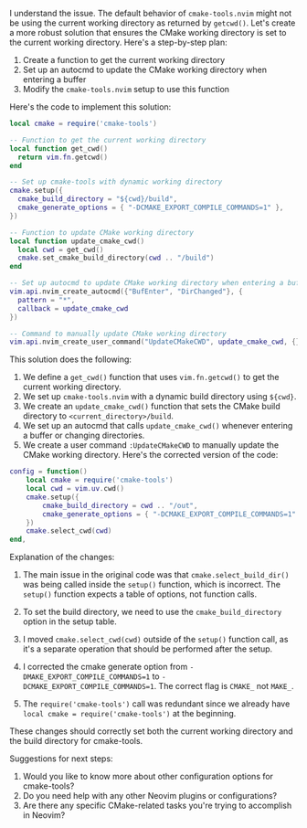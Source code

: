 
I understand the issue. The default behavior of `cmake-tools.nvim` might not be using the current working directory as returned by `getcwd()`. Let's create a more robust solution that ensures the CMake working directory is set to the current working directory. Here's a step-by-step plan:

1. Create a function to get the current working directory
2. Set up an autocmd to update the CMake working directory when entering a buffer
3. Modify the `cmake-tools.nvim` setup to use this function

Here's the code to implement this solution:

```lua
local cmake = require('cmake-tools')

-- Function to get the current working directory
local function get_cwd()
  return vim.fn.getcwd()
end

-- Set up cmake-tools with dynamic working directory
cmake.setup({
  cmake_build_directory = "${cwd}/build",
  cmake_generate_options = { "-DCMAKE_EXPORT_COMPILE_COMMANDS=1" },
})

-- Function to update CMake working directory
local function update_cmake_cwd()
  local cwd = get_cwd()
  cmake.set_cmake_build_directory(cwd .. "/build")
end

-- Set up autocmd to update CMake working directory when entering a buffer
vim.api.nvim_create_autocmd({"BufEnter", "DirChanged"}, {
  pattern = "*",
  callback = update_cmake_cwd
})

-- Command to manually update CMake working directory
vim.api.nvim_create_user_command("UpdateCMakeCWD", update_cmake_cwd, {})
```

This solution does the following:
1. We define a `get_cwd()` function that uses `vim.fn.getcwd()` to get the current working directory.
2. We set up `cmake-tools.nvim` with a dynamic build directory using `${cwd}`.
3. We create an `update_cmake_cwd()` function that sets the CMake build directory to `<current_directory>/build`.
4. We set up an autocmd that calls `update_cmake_cwd()` whenever entering a buffer or changing directories.
5. We create a user command `:UpdateCMakeCWD` to manually update the CMake working directory.
Here's the corrected version of the code:

```lua
config = function()
    local cmake = require('cmake-tools')
    local cwd = vim.uv.cwd()
    cmake.setup({
        cmake_build_directory = cwd .. "/out",
        cmake_generate_options = { "-DCMAKE_EXPORT_COMPILE_COMMANDS=1" },
    })
    cmake.select_cwd(cwd)
end,
```

Explanation of the changes:

1. The main issue in the original code was that `cmake.select_build_dir()` was being called inside the `setup()` function, which is incorrect. The `setup()` function expects a table of options, not function calls.

2. To set the build directory, we need to use the `cmake_build_directory` option in the setup table.

3. I moved `cmake.select_cwd(cwd)` outside of the `setup()` function call, as it's a separate operation that should be performed after the setup.

4. I corrected the cmake generate option from `-DMAKE_EXPORT_COMPILE_COMMANDS=1` to `-DCMAKE_EXPORT_COMPILE_COMMANDS=1`. The correct flag is `CMAKE_` not `MAKE_`.

5. The `require('cmake-tools')` call was redundant since we already have `local cmake = require('cmake-tools')` at the beginning.

These changes should correctly set both the current working directory and the build directory for cmake-tools.

Suggestions for next steps:
1. Would you like to know more about other configuration options for cmake-tools?
2. Do you need help with any other Neovim plugins or configurations?
3. Are there any specific CMake-related tasks you're trying to accomplish in Neovim?

